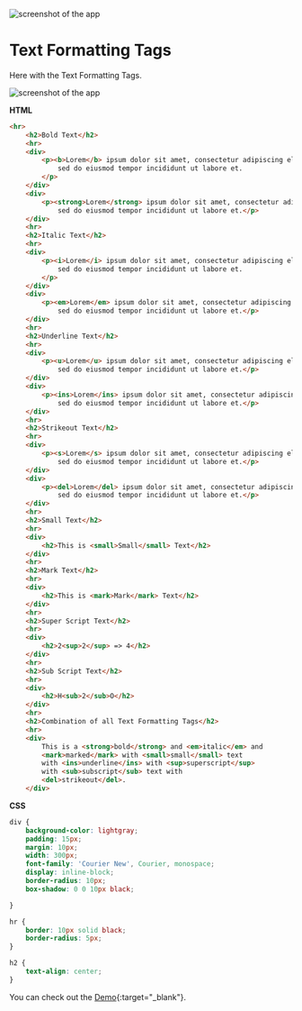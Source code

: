 ![screenshot of the app](https://raw.githubusercontent.com/praveenorugantitech/praveenorugantitech-express-js/master/tech.PNG)


# Text Formatting Tags


Here with the Text Formatting Tags.

![screenshot of the app](https://raw.githubusercontent.com/praveenorugantitech/praveenorugantitech-html/master/6_Text%20Formatting/images/TextFormatting.PNG)


**HTML**

```HTML
<hr>
    <h2>Bold Text</h2>
    <hr>
    <div>
        <p><b>Lorem</b> ipsum dolor sit amet, consectetur adipiscing elit,
            sed do eiusmod tempor incididunt ut labore et.
        </p>
    </div>
    <div>
        <p><strong>Lorem</strong> ipsum dolor sit amet, consectetur adipiscing elit,
            sed do eiusmod tempor incididunt ut labore et.</p>
    </div>
    <hr>
    <h2>Italic Text</h2>
    <hr>
    <div>
        <p><i>Lorem</i> ipsum dolor sit amet, consectetur adipiscing elit,
            sed do eiusmod tempor incididunt ut labore et.
        </p>
    </div>
    <div>
        <p><em>Lorem</em> ipsum dolor sit amet, consectetur adipiscing elit,
            sed do eiusmod tempor incididunt ut labore et.</p>
    </div>
    <hr>
    <h2>Underline Text</h2>
    <hr>
    <div>
        <p><u>Lorem</u> ipsum dolor sit amet, consectetur adipiscing elit,
            sed do eiusmod tempor incididunt ut labore et.</p>
    </div>
    <div>
        <p><ins>Lorem</ins> ipsum dolor sit amet, consectetur adipiscing elit,
            sed do eiusmod tempor incididunt ut labore et.</p>
    </div>
    <hr>
    <h2>Strikeout Text</h2>
    <hr>
    <div>
        <p><s>Lorem</s> ipsum dolor sit amet, consectetur adipiscing elit,
            sed do eiusmod tempor incididunt ut labore et.</p>
    </div>
    <div>
        <p><del>Lorem</del> ipsum dolor sit amet, consectetur adipiscing elit,
            sed do eiusmod tempor incididunt ut labore et.</p>
    </div>
    <hr>
    <h2>Small Text</h2>
    <hr>
    <div>
        <h2>This is <small>Small</small> Text</h2>
    </div>
    <hr>
    <h2>Mark Text</h2>
    <hr>
    <div>
        <h2>This is <mark>Mark</mark> Text</h2>
    </div>
    <hr>
    <h2>Super Script Text</h2>
    <hr>
    <div>
        <h2>2<sup>2</sup> => 4</h2>
    </div>
    <hr>
    <h2>Sub Script Text</h2>
    <hr>
    <div>
        <h2>H<sub>2</sub>O</h2>
    </div>
    <hr>
    <h2>Combination of all Text Formatting Tags</h2>
    <hr>
    <div>
        This is a <strong>bold</strong> and <em>italic</em> and
        <mark>marked</mark> with <small>small</small> text
        with <ins>underline</ins> with <sup>superscript</sup>
        with <sub>subscript</sub> text with
        <del>strikeout</del>.
    </div>
```

**CSS**

```CSS
div {
    background-color: lightgray;
    padding: 15px;
    margin: 10px;
    width: 300px;
    font-family: 'Courier New', Courier, monospace;
    display: inline-block;
    border-radius: 10px;
    box-shadow: 0 0 10px black;

}

hr {
    border: 10px solid black;
    border-radius: 5px;
}

h2 {
    text-align: center;
}
```

You can check out the [Demo](https://praveenorugantitech.github.io/praveenorugantitech-html/6_Text%20Formatting/Demo){:target="_blank"}.



